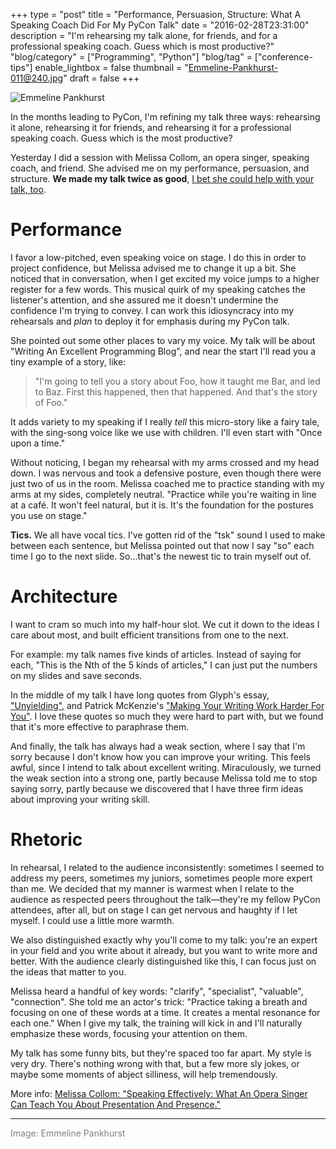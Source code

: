 +++
type = "post"
title = "Performance, Persuasion, Structure: What A Speaking Coach Did For My PyCon Talk"
date = "2016-02-28T23:31:00"
description = "I'm rehearsing my talk alone, for friends, and for a professional speaking coach. Guess which is most productive?"
"blog/category" = ["Programming", "Python"]
"blog/tag" = ["conference-tips"]
enable_lightbox = false
thumbnail = "Emmeline-Pankhurst-011@240.jpg"
draft = false
+++

<p><img alt="Emmeline Pankhurst" src="Emmeline-Pankhurst-011.jpg" /></p>
<p>In the months leading to PyCon, I'm refining my talk three ways: rehearsing it alone, rehearsing it for friends, and rehearsing it for a professional speaking coach. Guess which is the most productive?</p>
<p>Yesterday I did a session with Melissa Collom, an opera singer, speaking coach, and friend. She advised me on my performance, persuasion, and structure. <strong>We made my talk twice as good</strong>, <a href="http://melissacollom.com/coaching/">I bet she could help with your talk, too</a>.</p>
<h1 id="performance">Performance</h1>
<p>I favor a low-pitched, even speaking voice on stage. I do this in order to project confidence, but Melissa advised me to change it up a bit. She noticed that in conversation, when I get excited my voice jumps to a higher register for a few words. This musical quirk of my speaking catches the listener's attention, and she assured me it doesn't undermine the confidence I'm trying to convey. I can work this idiosyncracy into my rehearsals and <em>plan</em> to deploy it for emphasis during my PyCon talk.</p>
<p>She pointed out some other places to vary my voice. My talk will be about "Writing An Excellent Programming Blog", and near the start I'll read you a tiny example of a story, like:</p>
<blockquote>
<p>"I'm going to tell you a story about Foo, how it taught me Bar, and led to Baz. First this happened, then that happened. And that's the story of Foo."</p>
</blockquote>
<p>It adds variety to my speaking if I really <em>tell</em> this micro-story like a fairy tale, with the sing-song voice like we use with children. I'll even start with "Once upon a time."</p>
<p>Without noticing, I began my rehearsal with my arms crossed and my head down. I was nervous and took a defensive posture, even though there were just two of us in the room. Melissa coached me to practice standing with my arms at my sides, completely neutral. "Practice while you're waiting in line at a caf&eacute;. It won't feel natural, but it is. It's the foundation for the postures you use on stage."</p>
<p><strong>Tics.</strong> We all have vocal tics. I've gotten rid of the "tsk" sound I used to make between each sentence, but Melissa pointed out that now I say "so" each time I go to the next slide. So...that's the newest tic to train myself out of.</p>
<h1 id="architecture">Architecture</h1>
<p>I want to cram so much into my half-hour slot. We cut it down to the ideas I care about most, and built efficient transitions from one to the next.</p>
<p>For example: my talk names five kinds of articles. Instead of saying for each, "This is the Nth of the 5 kinds of articles," I can just put the numbers on my slides and save seconds.</p>
<p>In the middle of my talk I have long quotes from Glyph's essay, <a href="https://glyph.twistedmatrix.com/2014/02/unyielding.html">"Unyielding"</a>, and Patrick McKenzie's <a href="https://training.kalzumeus.com/newsletters/archive/content-marketing-strategy">"Making Your Writing Work Harder For You"</a>. I love these quotes so much they were hard to part with, but we found that it's more effective to paraphrase them.</p>
<p>And finally, the talk has always had a weak section, where I say that I'm sorry because I don't know how you can improve your writing. This feels awful, since I intend to talk about excellent writing. Miraculously, we turned the weak section into a strong one, partly because Melissa told me to stop saying sorry, partly because we discovered that I have three firm ideas about improving your writing skill.</p>
<h1 id="rhetoric">Rhetoric</h1>
<p>In rehearsal, I related to the audience inconsistently: sometimes I seemed to address my peers, sometimes my juniors, sometimes people more expert than me. We decided that my manner is warmest when I relate to the audience as respected peers throughout the talk&mdash;they're my fellow PyCon attendees, after all, but on stage I can get nervous and haughty if I let myself. I could use a little more warmth.</p>
<p>We also distinguished exactly why you'll come to my talk: you're an expert in your field and you write about it already, but you want to write more and better. With the audience clearly distinguished like this, I can focus just on the ideas that matter to you.</p>
<p>Melissa heard a handful of key words: "clarify", "specialist", "valuable", "connection". She told me an actor's trick: "Practice taking a breath and focusing on one of these words at a time. It creates a mental resonance for each one." When I give my talk, the training will kick in and I'll naturally emphasize these words, focusing your attention on them.</p>
<p>My talk has some funny bits, but they're spaced too far apart. My style is very dry. There's nothing wrong with that, but a few more sly jokes, or maybe some moments of abject silliness, will help tremendously.</p>
<p>More info: <a href="http://melissacollom.com/coaching/">Melissa Collom: "Speaking Effectively: What An Opera Singer Can Teach You About Presentation And Presence."</a></p>
<hr />
<p><span style="color: gray">Image: Emmeline Pankhurst</span></p>
    